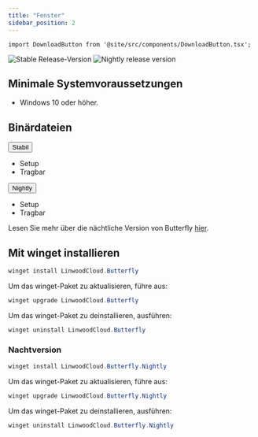 ```yaml
---
title: "Fenster"
sidebar_position: 2
---
```


```mdx-code-block
import DownloadButton from '@site/src/components/DownloadButton.tsx';
```

![Stable Release-Version](https://img.shields.io/badge/dynamic/yaml?color=c4840d&label=Stable&query=%24.version&url=https%3A%2F%2Fraw.githubusercontent.com%2FLinwoodCloud%2Fbutterfly%2Fstable%2Fapp%2Fpubspec.yaml&style=for-the-badge) ![Nightly release version](https://img.shields.io/badge/dynamic/yaml?color=f7d28c&label=Nightly&query=%24.version&url=https%3A%2F%2Fraw.githubusercontent.com%2FLinwoodCloud%2Fbutterfly%2Fnightly%2Fapp%2Fpubspec.yaml&style=for-the-badge)

## Minimale Systemvoraussetzungen

* Windows 10 oder höher.

## Binärdateien

<div className="row margin-bottom--lg padding--sm">
<div className="dropdown dropdown--hoverable margin--sm">
  <button className="button button--outline button--info button--lg">Stabil</button>
  <ul className="dropdown__menu">
    <li>
      <DownloadButton after="/downloads/post-windows" className="dropdown__link" href="https://github.com/LinwoodCloud/butterfly/releases/download/stable/linwood-butterfly-windows-setup.exe">
        Setup
      </DownloadButton>
    </li>
    <li>
      <DownloadButton after="/downloads/post-windows" className="dropdown__link" href="https://github.com/LinwoodCloud/butterfly/releases/download/stable/linwood-butterfly-windows.zip">
        Tragbar
      </DownloadButton>
    </li>
  </ul>
</div>
<div className="dropdown dropdown--hoverable margin--sm">
  <button className="button button--outline button--danger button--lg">Nightly</button>
  <ul className="dropdown__menu">
    <li>
      <DownloadButton after="/downloads/post-windows" className="dropdown__link" href="https://github.com/LinwoodCloud/butterfly/releases/download/nightly/linwood-butterfly-windows-setup.exe">
        Setup
      </DownloadButton>
    </li>
    <li>
      <DownloadButton after="/downloads/post-windows" className="dropdown__link" href="https://github.com/LinwoodCloud/butterfly/releases/download/nightly/linwood-butterfly-windows.zip">
        Tragbar
      </DownloadButton>
    </li>
  </ul>
</div>
</div>

Lesen Sie mehr über die nächtliche Version von Butterfly [hier](/nightly).

## Mit winget installieren

```powershell
winget install LinwoodCloud.Butterfly
```

Um das winget-Paket zu aktualisieren, führe aus:

```powershell
winget upgrade LinwoodCloud.Butterfly
```

Um das winget-Paket zu deinstallieren, ausführen:

```powershell
winget uninstall LinwoodCloud.Butterfly
```

### Nachtversion

```powershell
winget install LinwoodCloud.Butterfly.Nightly
```

Um das winget-Paket zu aktualisieren, führe aus:

```powershell
winget upgrade LinwoodCloud.Butterfly.Nightly
```

Um das winget-Paket zu deinstallieren, ausführen:

```powershell
winget uninstall LinwoodCloud.Butterfly.Nightly
```
